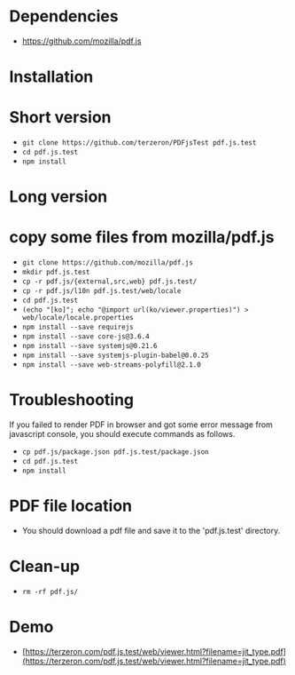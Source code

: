# Dependencies
* https://github.com/mozilla/pdf.js

# Installation
# Short version
* `git clone https://github.com/terzeron/PDFjsTest pdf.js.test`
* `cd pdf.js.test`
* `npm install`

# Long version
# copy some files from mozilla/pdf.js
* `git clone https://github.com/mozilla/pdf.js`
* `mkdir pdf.js.test`
* `cp -r pdf.js/{external,src,web} pdf.js.test/`
* `cp -r pdf.js/l10n pdf.js.test/web/locale`
* `cd pdf.js.test`
* `(echo "[ko]"; echo "@import url(ko/viewer.properties)") > web/locale/locale.properties`
* `npm install --save requirejs`
* `npm install --save core-js@3.6.4`
* `npm install --save systemjs@0.21.6`
* `npm install --save systemjs-plugin-babel@0.0.25`
* `npm install --save web-streams-polyfill@2.1.0`

# Troubleshooting
If you failed to render PDF in browser and got some error message from javascript console, you should execute commands as follows.
* `cp pdf.js/package.json pdf.js.test/package.json`
* `cd pdf.js.test`
* `npm install`

# PDF file location
* You should download a pdf file and save it to the 'pdf.js.test' directory.

# Clean-up
* `rm -rf pdf.js/`

# Demo
* [https://terzeron.com/pdf.js.test/web/viewer.html?filename=jit_type.pdf](https://terzeron.com/pdf.js.test/web/viewer.html?filename=jit_type.pdf)
